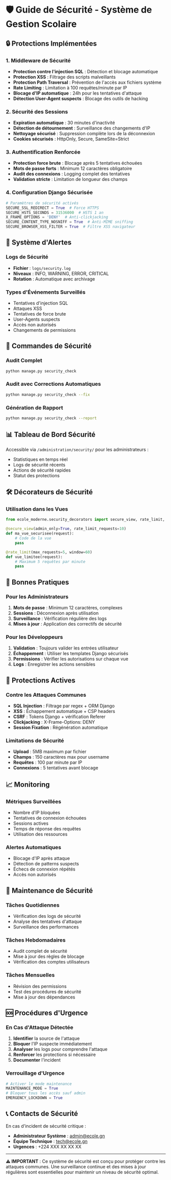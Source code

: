 # 🛡️ Guide de Sécurité - Système de Gestion Scolaire

## 🔒 Protections Implémentées

### 1. **Middleware de Sécurité**
- **Protection contre l'injection SQL** : Détection et blocage automatique
- **Protection XSS** : Filtrage des scripts malveillants
- **Protection Path Traversal** : Prévention de l'accès aux fichiers système
- **Rate Limiting** : Limitation à 100 requêtes/minute par IP
- **Blocage d'IP automatique** : 24h pour les tentatives d'attaque
- **Détection User-Agent suspects** : Blocage des outils de hacking

### 2. **Sécurité des Sessions**
- **Expiration automatique** : 30 minutes d'inactivité
- **Détection de détournement** : Surveillance des changements d'IP
- **Nettoyage sécurisé** : Suppression complète lors de la déconnexion
- **Cookies sécurisés** : HttpOnly, Secure, SameSite=Strict

### 3. **Authentification Renforcée**
- **Protection force brute** : Blocage après 5 tentatives échouées
- **Mots de passe forts** : Minimum 12 caractères obligatoire
- **Audit des connexions** : Logging complet des tentatives
- **Validation stricte** : Limitation de longueur des champs

### 4. **Configuration Django Sécurisée**
```python
# Paramètres de sécurité activés
SECURE_SSL_REDIRECT = True  # Force HTTPS
SECURE_HSTS_SECONDS = 31536000  # HSTS 1 an
X_FRAME_OPTIONS = 'DENY'  # Anti-clickjacking
SECURE_CONTENT_TYPE_NOSNIFF = True  # Anti-MIME sniffing
SECURE_BROWSER_XSS_FILTER = True  # Filtre XSS navigateur
```

## 🚨 Système d'Alertes

### Logs de Sécurité
- **Fichier** : `logs/security.log`
- **Niveaux** : INFO, WARNING, ERROR, CRITICAL
- **Rotation** : Automatique avec archivage

### Types d'Événements Surveillés
- Tentatives d'injection SQL
- Attaques XSS
- Tentatives de force brute
- User-Agents suspects
- Accès non autorisés
- Changements de permissions

## 🔧 Commandes de Sécurité

### Audit Complet
```bash
python manage.py security_check
```

### Audit avec Corrections Automatiques
```bash
python manage.py security_check --fix
```

### Génération de Rapport
```bash
python manage.py security_check --report
```

## 📊 Tableau de Bord Sécurité

Accessible via `/administration/security/` pour les administrateurs :
- Statistiques en temps réel
- Logs de sécurité récents
- Actions de sécurité rapides
- Statut des protections

## 🛠️ Décorateurs de Sécurité

### Utilisation dans les Vues
```python
from ecole_moderne.security_decorators import secure_view, rate_limit, admin_required

@secure_view(admin_only=True, rate_limit_requests=10)
def ma_vue_securisee(request):
    # Code de la vue
    pass

@rate_limit(max_requests=5, window=60)
def vue_limitee(request):
    # Maximum 5 requêtes par minute
    pass
```

## 🔐 Bonnes Pratiques

### Pour les Administrateurs
1. **Mots de passe** : Minimum 12 caractères, complexes
2. **Sessions** : Déconnexion après utilisation
3. **Surveillance** : Vérification régulière des logs
4. **Mises à jour** : Application des correctifs de sécurité

### Pour les Développeurs
1. **Validation** : Toujours valider les entrées utilisateur
2. **Échappement** : Utiliser les templates Django sécurisés
3. **Permissions** : Vérifier les autorisations sur chaque vue
4. **Logs** : Enregistrer les actions sensibles

## 🚫 Protections Actives

### Contre les Attaques Communes
- **SQL Injection** : Filtrage par regex + ORM Django
- **XSS** : Échappement automatique + CSP headers
- **CSRF** : Tokens Django + vérification Referer
- **Clickjacking** : X-Frame-Options: DENY
- **Session Fixation** : Régénération automatique

### Limitations de Sécurité
- **Upload** : 5MB maximum par fichier
- **Champs** : 150 caractères max pour username
- **Requêtes** : 100 par minute par IP
- **Connexions** : 5 tentatives avant blocage

## 📈 Monitoring

### Métriques Surveillées
- Nombre d'IP bloquées
- Tentatives de connexion échouées
- Sessions actives
- Temps de réponse des requêtes
- Utilisation des ressources

### Alertes Automatiques
- Blocage d'IP après attaque
- Détection de patterns suspects
- Échecs de connexion répétés
- Accès non autorisés

## 🔄 Maintenance de Sécurité

### Tâches Quotidiennes
- Vérification des logs de sécurité
- Analyse des tentatives d'attaque
- Surveillance des performances

### Tâches Hebdomadaires
- Audit complet de sécurité
- Mise à jour des règles de blocage
- Vérification des comptes utilisateurs

### Tâches Mensuelles
- Révision des permissions
- Test des procédures de sécurité
- Mise à jour des dépendances

## 🆘 Procédures d'Urgence

### En Cas d'Attaque Détectée
1. **Identifier** la source de l'attaque
2. **Bloquer** l'IP suspecte immédiatement
3. **Analyser** les logs pour comprendre l'attaque
4. **Renforcer** les protections si nécessaire
5. **Documenter** l'incident

### Verrouillage d'Urgence
```python
# Activer le mode maintenance
MAINTENANCE_MODE = True
# Bloquer tous les accès sauf admin
EMERGENCY_LOCKDOWN = True
```

## 📞 Contacts de Sécurité

En cas d'incident de sécurité critique :
- **Administrateur Système** : admin@ecole.gn
- **Équipe Technique** : tech@ecole.gn
- **Urgences** : +224 XXX XX XX XX

---

**⚠️ IMPORTANT** : Ce système de sécurité est conçu pour protéger contre les attaques communes. Une surveillance continue et des mises à jour régulières sont essentielles pour maintenir un niveau de sécurité optimal.
